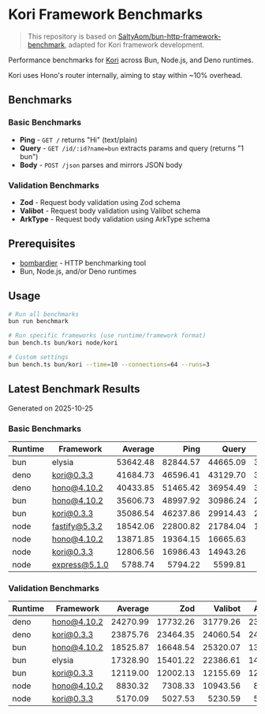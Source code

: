 # Kori Framework Benchmarks

> This repository is based on [SaltyAom/bun-http-framework-benchmark](https://github.com/SaltyAom/bun-http-framework-benchmark), adapted for Kori framework development.

Performance benchmarks for [Kori](https://github.com/bufferings/kori) across Bun, Node.js, and Deno runtimes.

Kori uses Hono's router internally, aiming to stay within ~10% overhead.

## Benchmarks

### Basic Benchmarks
- **Ping** - `GET /` returns "Hi" (text/plain)
- **Query** - `GET /id/:id?name=bun` extracts params and query (returns "1 bun")
- **Body** - `POST /json` parses and mirrors JSON body

### Validation Benchmarks
- **Zod** - Request body validation using Zod schema
- **Valibot** - Request body validation using Valibot schema
- **ArkType** - Request body validation using ArkType schema

## Prerequisites

- [bombardier](https://github.com/codesenberg/bombardier) - HTTP benchmarking tool
- Bun, Node.js, and/or Deno runtimes

## Usage

```bash
# Run all benchmarks
bun run benchmark

# Run specific frameworks (use runtime/framework format)
bun bench.ts bun/kori node/kori

# Custom settings
bun bench.ts bun/kori --time=10 --connections=64 --runs=3
```


<!-- START BENCHMARK RESULTS -->

## Latest Benchmark Results

Generated on 2025-10-25


### Basic Benchmarks

| Runtime | Framework        |    Average |       Ping |      Query |       Body |
| ------- | ---------------- | ---------: | ---------: | ---------: | ---------: |
| bun     | elysia           |   53642.48 |   82844.57 |   44665.09 |   33417.78 |
| deno    | kori@0.3.3       |   41684.73 |   46596.41 |   43129.70 |   35328.08 |
| deno    | hono@4.10.2      |   40433.85 |   51465.42 |   36954.49 |   32881.65 |
| bun     | hono@4.10.2      |   35606.73 |   48997.92 |   30986.24 |   26836.03 |
| bun     | kori@0.3.3       |   35086.54 |   46237.86 |   29914.43 |   29107.34 |
| node    | fastify@5.3.2    |   18542.06 |   22800.82 |   21784.04 |   11041.31 |
| node    | hono@4.10.2      |   13871.85 |   19364.15 |   16665.63 |    5585.77 |
| node    | kori@0.3.3       |   12806.56 |   16986.43 |   14943.26 |    6489.99 |
| node    | express@5.1.0    |    5788.74 |    5794.22 |    5599.81 |    5972.20 |

### Validation Benchmarks

| Runtime | Framework        |    Average |        Zod |    Valibot |    ArkType |
| ------- | ---------------- | ---------: | ---------: | ---------: | ---------: |
| deno    | hono@4.10.2      |   24270.99 |   17732.26 |   31779.26 |   23301.46 |
| deno    | kori@0.3.3       |   23875.76 |   23464.35 |   24060.54 |   24102.40 |
| bun     | hono@4.10.2      |   18525.87 |   16648.54 |   25320.07 |   13608.99 |
| bun     | elysia           |   17328.90 |   15401.22 |   22386.61 |   14198.87 |
| bun     | kori@0.3.3       |   12119.00 |   12002.13 |   12155.69 |   12199.19 |
| node    | hono@4.10.2      |    8830.32 |    7308.33 |   10943.56 |    8239.08 |
| node    | kori@0.3.3       |    5170.09 |    5027.53 |    5230.59 |    5252.16 |

<!-- END BENCHMARK RESULTS -->
